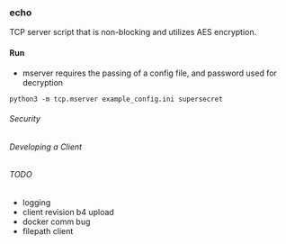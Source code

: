 ### echo
TCP server script that is non-blocking and utilizes AES encryption.

#### Run
*   mserver requires the passing of a config file, and password used for decryption
```
python3 -m tcp.mserver example_config.ini supersecret
```

###### Security

###### Developing a Client

###### TODO
*   logging
*   client revision b4 upload
*   docker comm bug
*   filepath client
